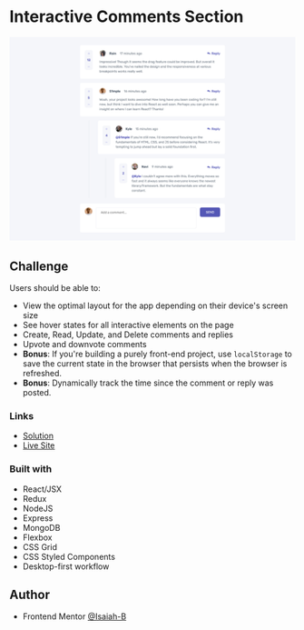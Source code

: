 # Interactive Comments Section

![](client/public/images/screenshot.png)


## Challenge

Users should be able to:

- View the optimal layout for the app depending on their device's screen size
- See hover states for all interactive elements on the page
- Create, Read, Update, and Delete comments and replies
- Upvote and downvote comments
- **Bonus**: If you're building a purely front-end project, use `localStorage` to save the current state in the browser that persists when the browser is refreshed.
- **Bonus**: Dynamically track the time since the comment or reply was posted.

### Links

- [Solution](https://www.frontendmentor.io/solutions/functional-comment-section-using-mern-stack-x9Y8jKW-6q)
- [Live Site](https://frontend-mentor-chat.netlify.app/)

### Built with

- React/JSX
- Redux
- NodeJS
- Express
- MongoDB
- Flexbox
- CSS Grid
- CSS Styled Components
- Desktop-first workflow

## Author

- Frontend Mentor [@Isaiah-B](https://www.frontendmentor.io/profile/Isaiah-B)
